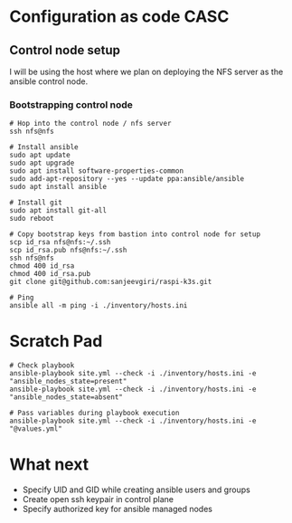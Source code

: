 # Configuration as code CASC

## Control node setup
I will be using the host where we plan on deploying the NFS server as the ansible control node. 

### Bootstrapping control node
```shell
# Hop into the control node / nfs server
ssh nfs@nfs

# Install ansible
sudo apt update
sudo apt upgrade
sudo apt install software-properties-common
sudo add-apt-repository --yes --update ppa:ansible/ansible
sudo apt install ansible

# Install git
sudo apt install git-all
sudo reboot

# Copy bootstrap keys from bastion into control node for setup
scp id_rsa nfs@nfs:~/.ssh
scp id_rsa.pub nfs@nfs:~/.ssh
ssh nfs@nfs
chmod 400 id_rsa
chmod 400 id_rsa.pub
git clone git@github.com:sanjeevgiri/raspi-k3s.git

# Ping
ansible all -m ping -i ./inventory/hosts.ini
```


# Scratch Pad
```shell
# Check playbook
ansible-playbook site.yml --check -i ./inventory/hosts.ini -e "ansible_nodes_state=present"
ansible-playbook site.yml --check -i ./inventory/hosts.ini -e "ansible_nodes_state=absent"

# Pass variables during playbook execution
ansible-playbook site.yml --check -i ./inventory/hosts.ini -e "@values.yml"

```

# What next
- Specify UID and GID while creating ansible users and groups
- Create open ssh keypair in control plane
- Specify authorized key for ansible managed nodes
